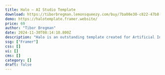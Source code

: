 ```yaml
---
title: Halo — AI Studio Template
download: https://tiborbregman.lemonsqueezy.com/buy/7ba08e30-c822-47b8-8af9-9909fc8aeb50
demo: https://halotemplate.framer.website/
price: 69
author: "Tibor Bregman"
date: 2024-11-30T08:14:10.800Z
description: "Halo is an outstanding template created for Artificial Intelligence (AI) agencies & studios. Follow the tutorials, adjust to your liking, and publish a professional website for your agency in minutes."
ssg: ["Framer"]
css: []
ui: []
cms: []
category: []
draft: false
---
```

